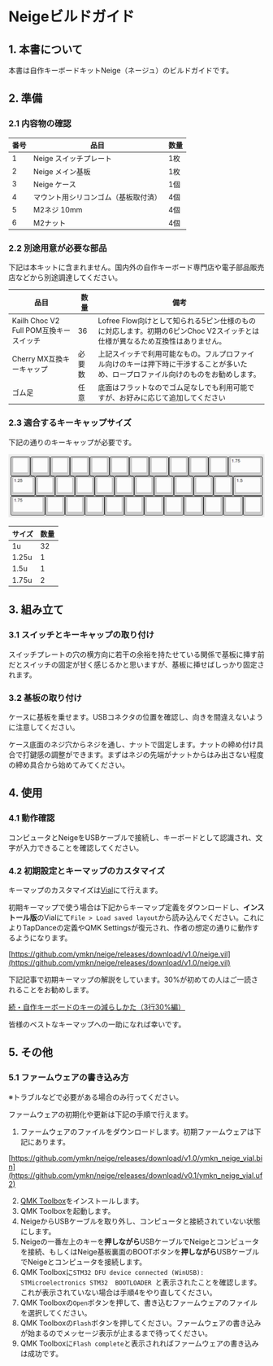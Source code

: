 # Neigeビルドガイド

## 1. 本書について

本書は自作キーボードキットNeige（ネージュ）のビルドガイドです。

## 2. 準備

### 2.1 内容物の確認

|番号|品目|数量|
|---|---|---|
|1|Neige スイッチプレート|1枚|
|2|Neige メイン基板|1枚|
|3|Neige ケース|1個|
|4|マウント用シリコンゴム（基板取付済）|4個|
|5|M2ネジ 10mm|4個|
|6|M2ナット|4個|

### 2.2 別途用意が必要な部品

下記は本キットに含まれません。国内外の自作キーボード専門店や電子部品販売店などから別途調達してください。

|品目|数量|備考|
|---|---|---|
|Kailh Choc V2 Full POM互換キースイッチ|36|Lofree Flow向けとして知られる5ピン仕様のものに対応します。初期の6ピンChoc V2スイッチとは仕様が異なるため互換性はありません。|
|Cherry MX互換キーキャップ|必要数|上記スイッチで利用可能なもの。フルプロファイル向けのキーは押下時に干渉することが多いため、ロープロファイル向けのものをお勧めします。|
|ゴム足|任意|底面はフラットなのでゴム足なしでも利用可能ですが、お好みに応じて追加してください|

### 2.3 適合するキーキャップサイズ

下記の通りのキーキャップが必要です。

![](images/neige/neige-layout-size.png)

|サイズ|数量|
|---|---|
|1u|32|
|1.25u|1|
|1.5u|1|
|1.75u|2|

## 3. 組み立て

### 3.1 スイッチとキーキャップの取り付け

スイッチプレートの穴の横方向に若干の余裕を持たせている関係で基板に挿す前だとスイッチの固定が甘く感じるかと思いますが、基板に挿せばしっかり固定されます。

### 3.2 基板の取り付け

ケースに基板を乗せます。USBコネクタの位置を確認し、向きを間違えないように注意してください。

ケース底面のネジ穴からネジを通し、ナットで固定します。ナットの締め付け具合で打鍵感の調整ができます。まずはネジの先端がナットからはみ出さない程度の締め具合から始めてみてください。

## 4. 使用

### 4.1 動作確認

コンピュータとNeigeをUSBケーブルで接続し、キーボードとして認識され、文字が入力できることを確認してください。

### 4.2 初期設定とキーマップのカスタマイズ

キーマップのカスタマイズは[Vial](https://get.vial.today/)にて行えます。

初期キーマップで使う場合は下記からキーマップ定義をダウンロードし、**インストール版**のVialにて`File > Load saved layout`から読み込んでください。これによりTapDanceの定義やQMK Settingsが復元され、作者の想定の通りに動作するようになります。

[https://github.com/ymkn/neige/releases/download/v1.0/neige.vil](https://github.com/ymkn/neige/releases/download/v1.0/neige.vil)

下記記事で初期キーマップの解説をしています。30%が初めての人はご一読されることをお勧めします。

[続・自作キーボードのキーの減らしかた（3行30%編）](https://ymkn.hatenablog.com/entry/2025/07/12/184336)

皆様のベストなキーマップへの一助になれば幸いです。

## 5. その他

### 5.1 ファームウェアの書き込み方

※トラブルなどで必要がある場合のみ行ってください。

ファームウェアの初期化や更新は下記の手順で行えます。

1. ファームウェアのファイルをダウンロードします。初期ファームウェアは下記にあります。

[https://github.com/ymkn/neige/releases/download/v1.0/ymkn_neige_vial.bin](https://github.com/ymkn/neige/releases/download/v0.1/ymkn_neige_vial.uf2)

2. [QMK Toolbox](https://qmk.fm/toolbox)をインストールします。
3. QMK Toolboxを起動します。
4. NeigeからUSBケーブルを取り外し、コンピュータと接続されていない状態にします。
5. Neigeの一番左上のキーを**押しながら**USBケーブルでNeigeとコンピュータを接続、もしくはNeige基板裏面のBOOTボタンを**押しながら**USBケーブルでNeigeとコンピュータを接続します。
6. QMK Toolboxに`STM32 DFU device connected (WinUSB): STMicroelectronics STM32  BOOTLOADER `と表示されたことを確認します。これが表示されていない場合は手順4をやり直してください。
7. QMK Toolboxの`Open`ボタンを押して、書き込むファームウェアのファイルを選択してください。
8. QMK Toolboxの`Flash`ボタンを押してください。ファームウェアの書き込みが始まるのでメッセージ表示が止まるまで待ってください。
9. QMK Toolboxに`Flash complete`と表示されればファームウェアの書き込みは成功です。
